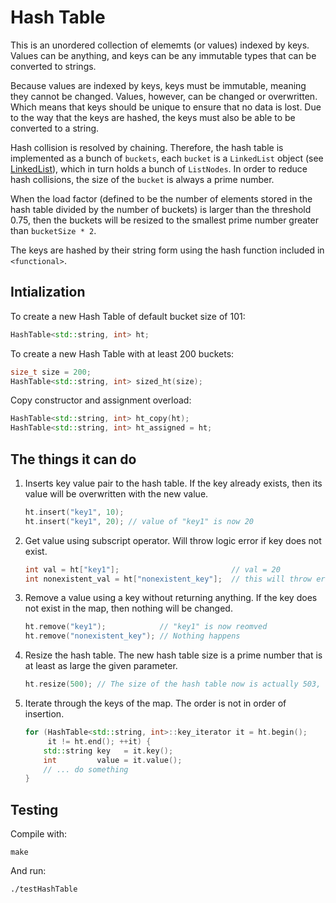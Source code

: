 # Hash Table
This is an unordered collection of elememts (or values) indexed by keys. Values 
can be anything, and keys can be any immutable types that can be converted to 
strings. 

Because values are indexed by keys, keys must be immutable, meaning they cannot 
be changed. Values, however, can be changed or overwritten. Which means that 
keys should be unique to ensure that no data is lost. Due to the way that the 
keys are hashed, the keys must also be able to be converted to a string.

Hash collision is resolved by chaining. Therefore, the hash table is 
implemented as a bunch of `buckets`, each `bucket` is a `LinkedList` object (see 
[LinkedList](../LinkedList)), which in turn holds a bunch of `ListNodes`. In 
order to reduce hash collisions, the size of the `bucket` is always a prime 
number. 

When the load factor (defined to be the number of elements stored in the hash 
table divided by the number of buckets) is larger than the threshold 0.75, then 
the buckets will be resized to the smallest prime number greater than 
`bucketSize * 2`. 

The keys are hashed by their string form using the hash function included
in `<functional>`. 

## Intialization
To create a new Hash Table of default bucket size of 101:

```c++
HashTable<std::string, int> ht;
```

To create a new Hash Table with at least 200 buckets:

```c++
size_t size = 200;
HashTable<std::string, int> sized_ht(size);
```

Copy constructor and assignment overload:
```c++
HashTable<std::string, int> ht_copy(ht);
HashTable<std::string, int> ht_assigned = ht;
```

## The things it can do

1. Inserts key value pair to the hash table. If the key already exists, then 
   its value will be overwritten with the new value. 
    ```c++
    ht.insert("key1", 10);
    ht.insert("key1", 20); // value of "key1" is now 20
    ```

2. Get value using subscript operator. Will throw logic error if key does not 
   exist.
    
    ```c++
    int val = ht["key1"];                         // val = 20
    int nonexistent_val = ht["nonexistent_key"];  // this will throw error
    ```

3. Remove a value using a key without returning anything. If the key does not 
   exist in the map, then nothing will be changed.

    ```c++
    ht.remove("key1");            // "key1" is now reomved 
    ht.remove("nonexistent_key"); // Nothing happens
    ```

4. Resize the hash table. The new hash table size is a prime number that is at 
   least as large the given parameter.

    ```c++
    ht.resize(500); // The size of the hash table now is actually 503, the smallest prime number >= 500 
    ```

5. Iterate through the keys of the map. The order is not in order of insertion.

    ```c++
    for (HashTable<std::string, int>::key_iterator it = ht.begin(); 
         it != ht.end(); ++it) {
        std::string key   = it.key();
        int         value = it.value();
        // ... do something
    }
    ```

## Testing
Compile with:
```
make
```
And run:
```
./testHashTable
```
